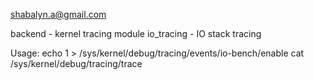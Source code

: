 shabalyn.a@gmail.com

backend - kernel tracing module
io_tracing - IO stack tracing 

Usage:
echo 1 > /sys/kernel/debug/tracing/events/io-bench/enable
cat /sys/kernel/debug/tracing/trace

